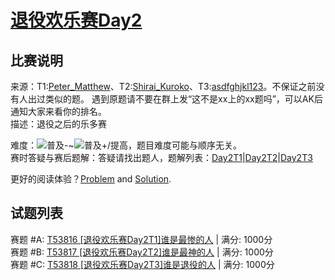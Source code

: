 ﻿# [退役欢乐赛Day2](https://www.luogu.org/contest/show?tid=12201)

## 比赛说明

来源：T1:[Peter_Matthew](https://www.luogu.org/space/show?uid=59593)、T2:[Shirai_Kuroko](https://www.luogu.org/space/show?uid=75939)、T3:[asdfghjkl123](https://www.luogu.org/space/show?uid=61819)。不保证之前没有人出过类似的题。 遇到原题请不要在群上发“这不是xx上的xx题吗”，可以AK后通知大家来看你的排名。  
描述：退役之后的乐多赛  

难度：![普及-](https://img.shields.io/badge/%E6%99%AE%E5%8F%8A---e67e22.svg?longCache=true)~![普及+/提高](https://img.shields.io/badge/%E6%99%AE%E5%8F%8A+/%E6%8F%90%E9%AB%98-5eb95e.svg?longCache=true)，题目难度可能与顺序无关。  
赛时答疑与赛后题解：答疑请找出题人，题解列表：[Day2T1](https://www.luogu.org/blog/Peter-Matthew/solution-t53816)|[Day2T2](https://www.luogu.org/blog/Peter-Matthew/solution-t53817)|[Day2T3](https://www.luogu.org/blog/Peter-Matthew/solution-t53818)  

更好的阅读体验？[Problem](https://williampetermatthew.github.io/Problem-and-Solution/tyhls/Day2/problem/Problem) and [Solution](https://williampetermatthew.github.io/Problem-and-Solution/tyhls/Day2/solution/Solution).

## 试题列表

赛题 #A: [T53816 [退役欢乐赛Day2T1]谁是最惨的人](https://www.luogu.org/problemnew/show/T53816) | 满分: 1000分  
赛题 #B: [T53817 [退役欢乐赛Day2T2]谁是最神的人](https://www.luogu.org/problemnew/show/T53817) | 满分: 1000分  
赛题 #C: [T53818 [退役欢乐赛Day2T3]谁是退役的人](https://www.luogu.org/problemnew/show/T53818) | 满分: 1000分  

